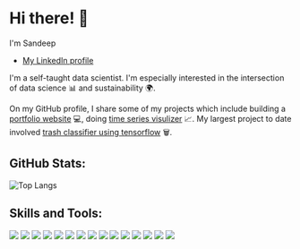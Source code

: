 # Hi there! :wave:

I'm Sandeep

* [My LinkedIn profile](https://www.linkedin.com/in/sandeep1077)

I'm a self-taught data scientist. I'm especially interested in the intersection of data science :bar_chart: and sustainability :earth_africa:. 



On my GitHub profile, I share some of my projects which include building a [portfolio website](https://sandeep1077.github.io) :computer:,
 doing [time series visulizer](https://github.com/sandeep1077/freecodecamp-data-analysis-wit-python/tree/main/freecodecamp-time-series-visualizer) 📈.
 My largest project to date involved 
[trash classifier using tensorflow](https://github.com/sandeep1077/Trash-Classifier-using-Tensorflow) 🗑️.


## GitHub Stats:



![Top Langs](https://github-readme-stats.vercel.app/api/top-langs/?username=sandeep1077)

## Skills and Tools:
![](https://img.shields.io/badge/Code-Python-informational?style=flat&logo=python&logoColor=white&color=2CD4A7)
![](https://img.shields.io/badge/Code-HTML-informational?style=flat&logo=html5&logoColor=white&color=2CD4A7)
![](https://img.shields.io/badge/Code-C-informational?style=flat&logo=c&logoColor=white&color=2CD4A7)
![](https://img.shields.io/badge/Code-C++-informational?style=flat&logo=c++&logoColor=white&color=2CD4A7)
![](https://img.shields.io/badge/Database-MYSQL-informational?style=flat&logo=mysql&logoColor=white&color=2CD4A7)
![](https://img.shields.io/badge/Editor-Jupyter-informational?style=flat&logo=jupyter&logoColor=white&color=2CD4A7)
![](https://img.shields.io/badge/Editor-VS-Code-informational?style=flat&logo=vscode&logoColor=white&color=2CD4A7)
![](https://img.shields.io/badge/MachineLearning-Supervised-informational?style=flat&logoColor=white&color=2CD4A7)
![](https://img.shields.io/badge/MachineLearning-Unsupervised-informational?style=flat&logoColor=white&color=2CD4A7)
![](https://img.shields.io/badge/MachineLearning-ScikitLearn-informational?style=flat&logo=sklearn&logoColor=white&color=2CD4A7)
![](https://img.shields.io/badge/DeepLearning-Keras-informational?style=flat&logo=pytorch&logoColor=white&color=2CD4A7)
![](https://img.shields.io/badge/DeepLearning-PyTorchLightning-informational?style=flat&logo=pytorch&logoColor=white&color=2CD4A7)
![](https://img.shields.io/badge/DataViz-Matplotlib-informational?style=flat&logo=matplotlib&logoColor=white&color=2CD4A7)
![](https://img.shields.io/badge/DataViz-Seaborn-informational?style=flat&logo=seaborn&logoColor=white&color=2CD4A7)
![](https://img.shields.io/badge/DataViz-Tableau-informational?style=flat&logo=tableau&logoColor=white&color=2CD4A7)

